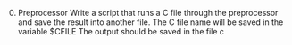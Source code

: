 0. Preprocessor
	Write a script that runs a C file through the preprocessor and save the result into another file.
	The C file name will be saved in the variable $CFILE
	The output should be saved in the file c
